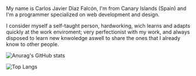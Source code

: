 My name is Carlos Javier Díaz Falcón, I'm from Canary Islands (Spain) and I'm a programmer specialized on web development and design.

I consider myself a self-taught person, hardworking, wich learns and adapts quickly at the work enviroment; very perfectionist with my work, and always disposed to learn new knwoledge aswell to share the ones that I already know to other people.

![Anurag's GitHub stats](https://github-readme-stats.vercel.app/api?username=linkmetal&count_private=true&show_icons=true&theme=radical)

![Top Langs](https://github-readme-stats.vercel.app/api/top-langs/?username=linkmetal&count_private=true&show_icons=true&theme=radical)
